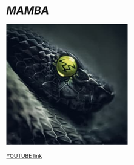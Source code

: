 # ***MAMBA***

![mamba](https://github.com/githubtrial3/exercise/blob/master/images/mamba.jpg)<br/><br/>
[YOUTUBE link](https://www.youtube.com/watch?v=yzz22RF9Su8)
